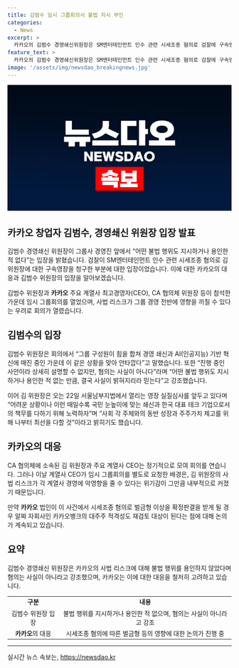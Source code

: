 ```yaml
---
title: 김범수 임시 그룹회의서 불법 지시 부인
categories:
  - News
excerpt: >
  카카오의 김범수 경영쇄신위원장은 SM엔터테인먼트 인수 관련 시세조종 혐의로 검찰에 구속영장을 청구당한 상황에 대해 어떤 불법 행위도 지시하거나 용인한 적 없다고 주장했다. 카카오는 이에 대한 사법 리스크로부터 그룹 경영에 영향을 받을 수 있어 임시 그룹회의를 열었으며, 김 위원장은 상세한 설명은 어렵지만 혐의는 사실이 아니며, 결국 밝혀질 것이라고 말했다. 또한, 김 위원장은 경영 쇄신과 한국 대표 테크 기업으로서의 책무를 다하고자 한다는 의지를 피력했다.(predicted)
feature_text: >
  카카오의 김범수 경영쇄신위원장은 SM엔터테인먼트 인수 관련 시세조종 혐의로 검찰에 구속영장을 청구당한 상황에 대해 어떤 불법 행위도 지시하거나 용인한 적 없다고 주장했다. 카카오는 이에 대한 사법 리스크로부터 그룹 경영에 영향을 받을 수 있어 임시 그룹회의를 열었으며, 김 위원장은 상세한 설명은 어렵지만 혐의는 사실이 아니며, 결국 밝혀질 것이라고 말했다. 또한, 김 위원장은 경영 쇄신과 한국 대표 테크 기업으로서의 책무를 다하고자 한다는 의지를 피력했다.(predicted)
image: '/assets/img/newsdao_breakingnews.jpg'
---
```


<p><img src="/assets/img/newsdao_breakingnews.jpg" alt="koreaapp 속보" /></p>

<h2 data-ke-size="size26">카카오 창업자 김범수, 경영쇄신 위원장 입장 발표</h2>

<p>김범수 경영쇄신 위원장이 그룹사 경영진 앞에서 “어떤 불법 행위도 지시하거나 용인한 적 없다”는 입장을 밝혔습니다. 검찰이 SM엔터테인먼트 인수 관련 시세조종 혐의로 김 위원장에 대한 구속영장을 청구한 부분에 대한 입장이었습니다. 이에 대한 카카오의 대응과 김범수 위원장의 입장을 알아보겠습니다.</p>

<p data-ke-size="size16">김범수 위원장과 <b>카카오</b> 주요 계열사 최고경영자(CEO), CA 협의체 위원장 등이 참석한 가운데 임시 그룹회의를 열었으며, 사법 리스크가 그룹 경영 전반에 영향을 끼칠 수 있다는 우려로 회의가 열렸습니다.</p>

<h2 data-ke-size="size24">김범수의 입장</h2>

<p>김범수 위원장은 회의에서 “그룹 구성원이 힘을 합쳐 경영 쇄신과 AI(인공지능) 기반 혁신에 매진 중인 가운데 이 같은 상황을 맞아 안타깝다”고 말했습니다. 또한 “진행 중인 사안이라 상세히 설명할 수 없지만, 혐의는 사실이 아니다”라며 “어떤 불법 행위도 지시하거나 용인한 적 없는 만큼, 결국 사실이 밝혀지리라 믿는다”고 강조했습니다.</p>

<p data-ke-size="size16">이어 김 위원장은 오는 22일 서울남부지법에서 열리는 영장 실질심사를 앞두고 있다며 “어려운 상황이나 이런 때일수록 국민 눈높이에 맞는 쇄신과 한국 대표 테크 기업으로서의 책무를 다하기 위해 노력하자”며 “사회 각 주체와의 동반 성장과 주주가치 제고를 위해 나부터 최선을 다할 것”이라고 밝히기도 했습니다.</p>

<h2 data-ke-size="size24">카카오의 대응</h2>

<p>CA 협의체에 소속된 김 위원장과 주요 계열사 CEO는 정기적으로 모여 회의를 연습니다. 그러나 이날 계열사 CEO가 임시 그룹회의를 별도로 요청한 배경은, 김 위원장의 사법 리스크가 각 계열사 경영에 악영향을 줄 수 있다는 위기감이 그만큼 내부적으로 커졌기 때문입니다.</p>

<p data-ke-size="size16">만약 <b>카카오</b> 법인이 이 사건에서 시세조종 혐의로 벌금형 이상을 확정판결을 받게 될 경우 알짜 자회사인 카카오뱅크의 대주주 적격성도 재검토 대상이 된다는 점에 대해 논의가 계속되고 있습니다.</p>

<h2 data-ke-size="size24">요약</h2>

<p data-ke-size="size16">김범수 경영쇄신 위원장은 카카오의 사법 리스크에 대해 불법 행위를 용인하지 않았다며 혐의는 사실이 아니라고 강조했으며, 카카오는 이에 대한 대응을 철저히 고려하고 있습니다.</p>

<table>
    <tbody>
        <tr>
            <td style="text-align: center; height: 17px;"><b>구분</b></td>
            <td style="text-align: center; height: 17px;"><b>내용</b></td>
        </tr>
        <tr>
            <td style="text-align: center; height: 17px;">김범수 위원장 입장</td>
            <td style="text-align: center; height: 17px;">불법 행위를 지시하거나 용인한 적 없으며, 혐의는 사실이 아니라고 강조</td>
        </tr>
        <tr>
            <td style="text-align: center; height: 17px;"><b>카카오</b>의 대응</td>
            <td style="text-align: center; height: 17px;">시세조종 혐의에 따른 벌금형 등의 영향에 대한 논의가 진행 중</td>
        </tr>
    </tbody>
</table>

<p><hr data-ke-size="size16"></p>
실시간 뉴스 속보는, <a href="https://newsdao.kr" rel="dofollow">https://newsdao.kr</a>


